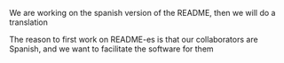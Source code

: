 We are working on the spanish version of the README, then we will do a translation

The reason to first work on README-es is that our collaborators are Spanish, and we want to facilitate the software for them
